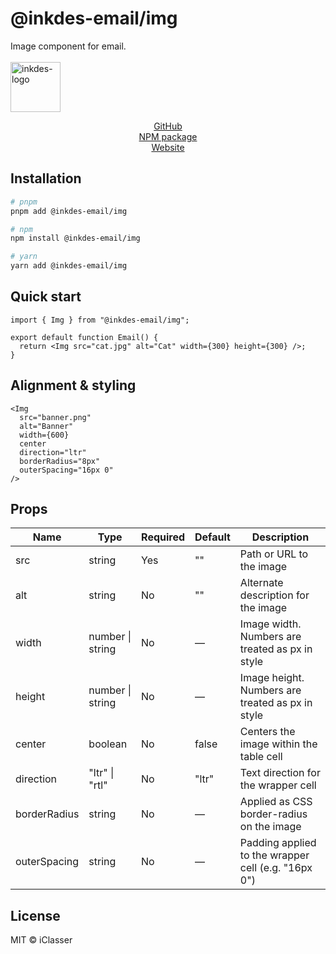 # @inkdes-email/img
Image component for email.
<br />
<br />
<img width="80" height="80" alt="inkdes-logo" src="https://github.com/user-attachments/assets/8e885609-d2bb-46ab-a760-ae896757ff60" />
<br />

<div style='text-align:center'>
  <a href='https://github.com/iClasser/inkdes-email-comps'>GitHub<a>
  </hr>
</div>


<div style='text-align:center'>
  <a href='https://www.npmjs.com/package/@inkdes-email/components'>NPM package<a>
  </hr>
</div>


<div style='text-align:center'>
  <a href='https://inkdes.com'>Website<a>
  </hr>
</div>

## Installation

```bash
# pnpm
pnpm add @inkdes-email/img

# npm
npm install @inkdes-email/img

# yarn
yarn add @inkdes-email/img
```

## Quick start

```tsx
import { Img } from "@inkdes-email/img";

export default function Email() {
  return <Img src="cat.jpg" alt="Cat" width={300} height={300} />;
}
```

## Alignment & styling

```tsx
<Img
  src="banner.png"
  alt="Banner"
  width={600}
  center
  direction="ltr"
  borderRadius="8px"
  outerSpacing="16px 0"
/>
```

## Props

| Name         | Type                 | Required | Default | Description                                        |
| ------------ | -------------------- | -------- | ------- | -------------------------------------------------- |
| src          | string               | Yes      | ""      | Path or URL to the image                           |
| alt          | string               | No       | ""      | Alternate description for the image                |
| width        | number \| string     | No       | —       | Image width. Numbers are treated as px in style    |
| height       | number \| string     | No       | —       | Image height. Numbers are treated as px in style   |
| center       | boolean              | No       | false   | Centers the image within the table cell            |
| direction    | "ltr" \| "rtl"       | No       | "ltr"   | Text direction for the wrapper cell                |
| borderRadius | string               | No       | —       | Applied as CSS border-radius on the image          |
| outerSpacing | string               | No       | —       | Padding applied to the wrapper cell (e.g. "16px 0") |

## License

MIT © iClasser


